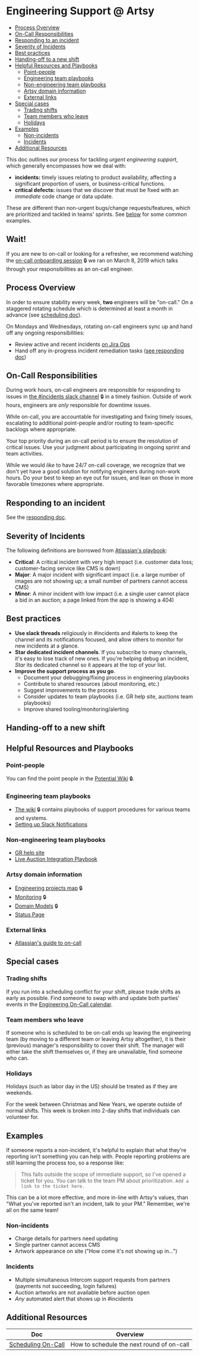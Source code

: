 # Engineering Support @ Artsy

<!-- START doctoc generated TOC please keep comment here to allow auto update -->
<!-- DON'T EDIT THIS SECTION, INSTEAD RE-RUN doctoc TO UPDATE -->

- [Process Overview](#process-overview)
- [On-Call Responsibilities](#on-call-responsibilities)
- [Responding to an incident](#responding-to-an-incident)
- [Severity of Incidents](#severity-of-incidents)
- [Best practices](#best-practices)
- [Handing-off to a new shift](#handing-off-to-a-new-shift)
- [Helpful Resources and Playbooks](#helpful-resources-and-playbooks)
  - [Point-people](#point-people)
  - [Engineering team playbooks](#engineering-team-playbooks)
  - [Non-engineering team playbooks](#non-engineering-team-playbooks)
  - [Artsy domain information](#artsy-domain-information)
  - [External links](#external-links)
- [Special cases](#special-cases)
  - [Trading shifts](#trading-shifts)
  - [Team members who leave](#team-members-who-leave)
  - [Holidays](#holidays)
- [Examples](#examples)
  - [Non-incidents](#non-incidents)
  - [Incidents](#incidents)
- [Additional Resources](#additional-resources)

<!-- END doctoc generated TOC please keep comment here to allow auto update -->

This doc outlines our process for tackling _urgent engineering support_, which generally encompasses how we deal
with:

- **incidents:** timely issues relating to product availability, affecting a significant proportion of users, or
  business-critical functions.
- **critical defects:** issues that we discover that must be fixed with an _immediate_ code change or data update.

These are different than non-urgent bugs/change requests/features, which are prioritized and tackled in teams'
sprints. See [below](#examples) for some common examples.

## Wait!

If you are new to on-call or looking for a refresher, we recommend watching the [on-call onboarding session](https://www.dropbox.com/home/Artsy%20Engineering/Onboarding/On-Call) 🔒 we ran on March 8, 2019 which talks through your responsibilities as an on-call engineer.

## Process Overview

In order to ensure stability every week, **two** engineers will be "on-call." On a staggered rotating schedule
which is determined at least a month in advance (see [scheduling doc](scheduling.md)).

On Mondays and Wednesdays, rotating on-call engineers sync up and hand off any ongoing responsibilities:

- Review active and recent incidents [on Jira Ops][jira-ops-all-incidents]
- Hand off any in-progress incident remediation tasks ([see responding doc](responding.md))

[jira-ops-all-incidents]: https://artsyproduct.atlassian.net/projects/INCIDENT/incidents/all

## On-Call Responsibilities

During work hours, on-call engineers are responsible for responding to issues in
[the #incidents slack channel](https://artsy.slack.com/messages/C9RK0BLEP/) 🔒 in a timely fashion. Outside of work
hours, engineers are _only_ responsible for downtime issues.

While on-call, you are accountable for investigating and fixing timely issues, escalating to additional
point-people and/or routing to team-specific backlogs where appropriate.

Your top priority during an on-call period is to ensure the resolution of critical issues. Use your judgment about
participating in ongoing sprint and team activities.

While we would _like_ to have 24/7 on-call coverage, we recognize that we don't yet have a good solution for
notifying engineers during non-work hours. Do your best to keep an eye out for issues, and lean on those in more
favorable timezones where appropriate.

## Responding to an incident

See the [responding doc](responding.md).

## Severity of Incidents

The following definitions are borrowed from
[Atlassian's playbook](https://www.atlassian.com/software/jira/ops/handbook/responding-to-an-incident):

- **Critical**: A critical incident with very high impact (i.e. customer data loss; customer-facing service like
  CMS is down)
- **Major**: A major incident with significant impact (i.e. a large number of images are not showing up; a small
  number of partners cannot access CMS)
- **Minor**: A minor incident with low impact (i.e. a single user cannot place a bid in an auction; a page linked
  from the app is showing a 404)

## Best practices

- **Use slack threads** religiously in #incidents and #alerts to keep the channel and its notifications focused,
  and allow others to monitor for new incidents at a glance.
- **Star dedicated incident channels**. If you subscribe to many channels, it's easy to lose track of new ones. If
  you're helping debug an incident, _Star_ its dedicated channel so it appears at the top of your list.
- **Improve the support process as you go**.
  - Document your debugging/fixing process in engineering playbooks
  - Contribute to shared resources (about monitoring, etc.)
  - Suggest improvements to the process
  - Consider updates to team playbooks (i.e. GR help site, auctions team playbooks)
  - Improve shared tooling/monitoring/alerting

## Handing-off to a new shift

## Helpful Resources and Playbooks

### Point-people

You can find the point people in the [Potential Wiki](https://github.com/artsy/potential/wiki) 🔒.

### Engineering team playbooks

- [The wiki](https://github.com/artsy/potential/wiki) 🔒 contains playbooks of support procedures for various teams
  and systems.
- [Setting up Slack Notifications](https://github.com/artsy/README/blob/master/playbooks/support/slack-notifications.md)

### Non-engineering team playbooks

- [GR help site](https://sites.google.com/a/artsymail.com/gr-common-questions/)
- [Live Auction Integration Playbook](https://docs.google.com/presentation/d/1PQyolnGtglfqWxoam1ETgmQ3YeNxsSyyJI84tJh6Qsc/edit#slide=id.p)

### Artsy domain information

- [Engineering projects map](https://github.com/artsy/potential/blob/master/Project-List.md) 🔒
- [Monitoring](https://github.com/artsy/potential/blob/master/platform/Monitoring.md) 🔒
- [Domain Models](https://github.com/artsy/potential/blob/master/platform/DomainModels.md) 🔒
- [Status Page](http://status.artsy.net/)

### External links

- [Atlassian's guide to on-call](https://www.atlassian.com/software/jira/ops/handbook/responding-to-an-incident)

## Special cases

### Trading shifts

If you run into a scheduling conflict for your shift, please trade shifts as early as possible. Find someone to
swap with and update both parties' events in the
[Engineering On-Call calendar](https://calendar.google.com/calendar/embed?src=artsymail.com_nolej2muchgbpne9etkf7qfet8%40group.calendar.google.com&ctz=America%2FNew_York).

### Team members who leave

If someone who is scheduled to be on-call ends up leaving the engineering team (by moving to a different team or
leaving Artsy altogether), it is their (previous) manager's responsibility to cover their shift. The manager will
either take the shift themselves or, if they are unavailable, find someone who can.

### Holidays

Holidays (such as labor day in the US) should be treated as if they are weekends.

For the week between Christmas and New Years, we operate outside of normal shifts. This week is broken into 2-day
shifts that individuals can volunteer for.

## Examples

If someone reports a non-incident, it's helpful to explain that what they're reporting isn't something you can help
with. People reporting problems are still learning the process too, so a response like:

> This falls outside the scope of immediate support, so I've opened a ticket for you. You can talk to the team PM
> about prioritization. `Add a link to the ticket here.`

This can be a lot more effective, and more in-line with Artsy's values, than "What you've reported isn't an
incident, talk to your PM." Remember, we're all on the same team!

### Non-incidents

- Charge details for partners need updating
- Single partner cannot access CMS
- Artwork appearance on site ("How come it's not showing up in...")

### Incidents

- Multiple simultaneous Intercom support requests from partners (payments not succeeding, login failures)
- Auction artworks are not available before auction open
- _Any_ automated alert that shows up in #incidents

## Additional Resources

<!-- prettier-ignore-start -->
<!-- start_toc -->
| Doc | Overview |
|--|--|
| [Scheduling On-Call](/playbooks/support/scheduling.md#readme) | How to schedule the next round of on-call |
<!-- end_toc -->
<!-- prettier-ignore-end -->
